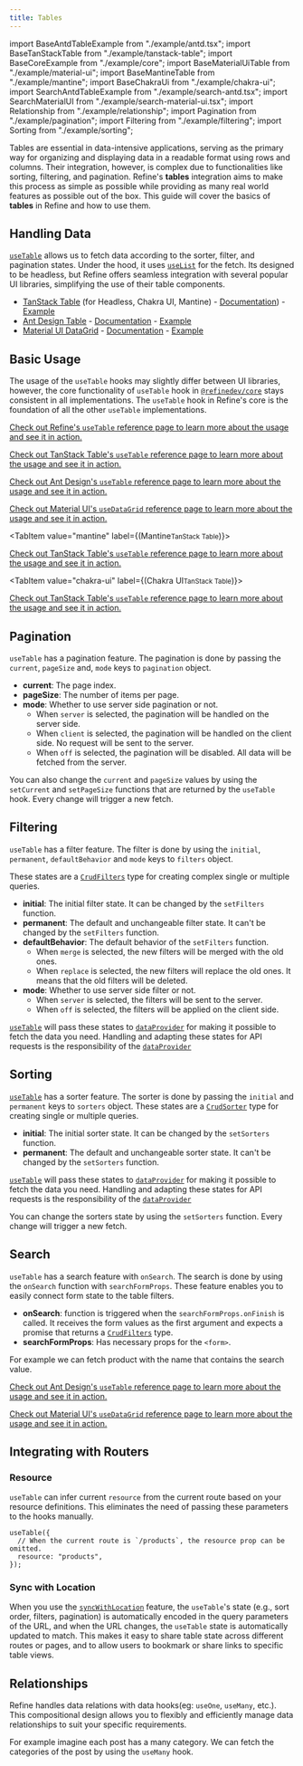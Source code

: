 ```yaml
---
title: Tables
---
```


import BaseAntdTableExample from "./example/antd.tsx";
import BaseTanStackTable from "./example/tanstack-table";
import BaseCoreExample from "./example/core";
import BaseMaterialUiTable from "./example/material-ui";
import BaseMantineTable from "./example/mantine";
import BaseChakraUi from "./example/chakra-ui";
import SearchAntdTableExample from "./example/search-antd.tsx";
import SearchMaterialUI from "./example/search-material-ui.tsx";
import Relationship from "./example/relationship";
import Pagination from "./example/pagination";
import Filtering from "./example/filtering";
import Sorting from "./example/sorting";

Tables are essential in data-intensive applications, serving as the primary way for organizing and displaying data in a readable format using rows and columns. Their integration, however, is complex due to functionalities like sorting, filtering, and pagination. Refine's **tables** integration aims to make this process as simple as possible while providing as many real world features as possible out of the box. This guide will cover the basics of **tables** in Refine and how to use them.

## Handling Data

[`useTable`][use-table-core] allows us to fetch data according to the sorter, filter, and pagination states. Under the hood, it uses [`useList`][use-list] for the fetch. Its designed to be headless, but Refine offers seamless integration with several popular UI libraries, simplifying the use of their table components.

- [TanStack Table](https://react-table.tanstack.com/) (for Headless, Chakra UI, Mantine) - [Documentation](/docs/packages/list-of-packages)) - [Example](/docs/examples/table/tanstack-table/basic-tanstack-table/)
- [Ant Design Table](https://ant.design/components/table/#header) - [Documentation](/docs/ui-integrations/ant-design/hooks/use-table) - [Example](/examples/table/antd/useTable.md)
- [Material UI DataGrid](https://mui.com/x/react-data-grid/) - [Documentation](/docs/ui-integrations/material-ui/hooks/use-data-grid) - [Example](/examples/table/mui/useDataGrid.md)

## Basic Usage

The usage of the `useTable` hooks may slightly differ between UI libraries, however, the core functionality of `useTable` hook in [`@refinedev/core`][use-table-core] stays consistent in all implementations. The `useTable` hook in Refine's core is the foundation of all the other `useTable` implementations.

<Tabs wrapContent={false}>

<TabItem value="core" label="Refine's Core">

<BaseCoreExample />

[Check out Refine's `useTable` reference page to learn more about the usage and see it in action.][use-table-core]

</TabItem>

<TabItem value="tanstack-table" label="TanStack Table">

<BaseTanStackTable />

[Check out TanStack Table's `useTable` reference page to learn more about the usage and see it in action.](/docs/packages/list-of-packages#installation)

</TabItem>

<TabItem value="ant-design" label="Ant Design">

<BaseAntdTableExample />

[Check out Ant Design's `useTable` reference page to learn more about the usage and see it in action.](/docs/ui-integrations/ant-design/hooks/use-table)

</TabItem>

<TabItem value="material-ui" label="Material UI">

<BaseMaterialUiTable />

[Check out Material UI's `useDataGrid` reference page to learn more about the usage and see it in action.](/docs/ui-integrations/material-ui/hooks/use-data-grid)

</TabItem>

<TabItem value="mantine" label={(<span><span className="block">Mantine</span><small className="block">TanStack Table</small></span>)}>

<BaseMantineTable />

[Check out TanStack Table's `useTable` reference page to learn more about the usage and see it in action.](/docs/packages/list-of-packages#installation)

</TabItem>

<TabItem value="chakra-ui" label={(<span><span className="block">Chakra UI</span><small className="block">TanStack Table</small></span>)}>

<BaseChakraUi />

[Check out TanStack Table's `useTable` reference page to learn more about the usage and see it in action.](/docs/packages/list-of-packages#installation)

</TabItem>

</Tabs>

## Pagination <GuideBadge id="guides-concepts/data-fetching/#filters-sorters-and-pagination" />

`useTable` has a pagination feature. The pagination is done by passing the `current`, `pageSize` and, `mode` keys to `pagination` object.

- **current**: The page index.
- **pageSize**: The number of items per page.
- **mode**: Whether to use server side pagination or not.
  - When `server` is selected, the pagination will be handled on the server side.
  - When `client` is selected, the pagination will be handled on the client side. No request will be sent to the server.
  - When `off` is selected, the pagination will be disabled. All data will be fetched from the server.

You can also change the `current` and `pageSize` values by using the `setCurrent` and `setPageSize` functions that are returned by the `useTable` hook. Every change will trigger a new fetch.

<Pagination />

## Filtering <GuideBadge id="guides-concepts/data-fetching/#filters-sorters-and-pagination" />

`useTable` has a filter feature. The filter is done by using the `initial`, `permanent`, `defaultBehavior` and `mode` keys to `filters` object.

These states are a [`CrudFilters`][crudfilters] type for creating complex single or multiple queries.

- **initial**: The initial filter state. It can be changed by the `setFilters` function.
- **permanent**: The default and unchangeable filter state. It can't be changed by the `setFilters` function.
- **defaultBehavior**: The default behavior of the `setFilters` function.
  - When `merge` is selected, the new filters will be merged with the old ones.
  - When `replace` is selected, the new filters will replace the old ones. It means that the old filters will be deleted.
- **mode**: Whether to use server side filter or not.
  - When `server` is selected, the filters will be sent to the server.
  - When `off` is selected, the filters will be applied on the client side.

[`useTable`][use-table-core] will pass these states to [`dataProvider`][data-provider] for making it possible to fetch the data you need. Handling and adapting these states for API requests is the responsibility of the [`dataProvider`][data-provider]

<Filtering />

## Sorting <GuideBadge id="guides-concepts/data-fetching/#filters-sorters-and-pagination" />

[`useTable`][use-table-core] has a sorter feature. The sorter is done by passing the `initial` and `permanent` keys to `sorters` object. These states are a [`CrudSorter`][crudsorting] type for creating single or multiple queries.

- **initial**: The initial sorter state. It can be changed by the `setSorters` function.
- **permanent**: The default and unchangeable sorter state. It can't be changed by the `setSorters` function.

[`useTable`][use-table-core] will pass these states to [`dataProvider`][data-provider] for making it possible to fetch the data you need. Handling and adapting these states for API requests is the responsibility of the [`dataProvider`][data-provider]

You can change the sorters state by using the `setSorters` function. Every change will trigger a new fetch.

<Sorting />

## Search

`useTable` has a search feature with `onSearch`. The search is done by using the `onSearch` function with `searchFormProps`. These feature enables you to easily connect form state to the table filters.

- **onSearch**: function is triggered when the `searchFormProps.onFinish` is called. It receives the form values as the first argument and expects a promise that returns a [`CrudFilters`][crudfilters] type.
- **searchFormProps**: Has necessary props for the `<form>`.

For example we can fetch product with the name that contains the search value.

<Tabs wrapContent={false}>

<TabItem value="ant-design" label="Ant Design">

<SearchAntdTableExample />

[Check out Ant Design's `useTable` reference page to learn more about the usage and see it in action.](/docs/ui-integrations/ant-design/hooks/use-table)

</TabItem>

<TabItem value="material-ui" label="Material UI">

<SearchMaterialUI />

[Check out Material UI's `useDataGrid` reference page to learn more about the usage and see it in action.](/docs/ui-integrations/material-ui/hooks/use-data-grid)

</TabItem>

</Tabs>

## Integrating with Routers

### Resource <RouterBadge id="guides-concepts/routing/#relationship-between-resources-and-routes-"/>

`useTable` can infer current `resource` from the current route based on your resource definitions. This eliminates the need of passing these parameters to the hooks manually.

```tsx
useTable({
  // When the current route is `/products`, the resource prop can be omitted.
  resource: "products",
});
```

### Sync with Location <RouterBadge id="guides-concepts/routing/#usetable" /> <GlobalConfigBadge id="core/refine-component/#syncwithlocation" />

When you use the [`syncWithLocation`](/docs/core/hooks/use-table#syncwithlocation) feature, the `useTable`'s state (e.g., sort order, filters, pagination) is automatically encoded in the query parameters of the URL, and when the URL changes, the `useTable` state is automatically updated to match. This makes it easy to share table state across different routes or pages, and to allow users to bookmark or share links to specific table views.

## Relationships <GuideBadge id="guides-concepts/data-fetching/#relationships" />

Refine handles data relations with data hooks(eg: `useOne`, `useMany`, etc.). This compositional design allows you to flexibly and efficiently manage data relationships to suit your specific requirements.

For example imagine each post has a many category. We can fetch the categories of the post by using the `useMany` hook.

 <Relationship />

[use-table-core]: /docs/core/hooks/use-table
[use-list]: /docs/core/hooks/data/use-list
[usequery]: https://react-query.tanstack.com/reference/useQuery
[baserecord]: /docs/core/interface-references#baserecord
[crudsorting]: /docs/core/interface-references#crudsorting
[crudfilters]: /docs/core/interface-references#crudfilters
[httperror]: /docs/core/interface-references#httperror
[Refine swl]: /docs/core/refine-component#syncwithlocation
[syncwithlocationparams]: /docs/core/interface-references#syncwithlocationparams
[notification-provider]: /docs/core/providers/notification-provider
[data-provider]: /docs/core/providers/data-provider

